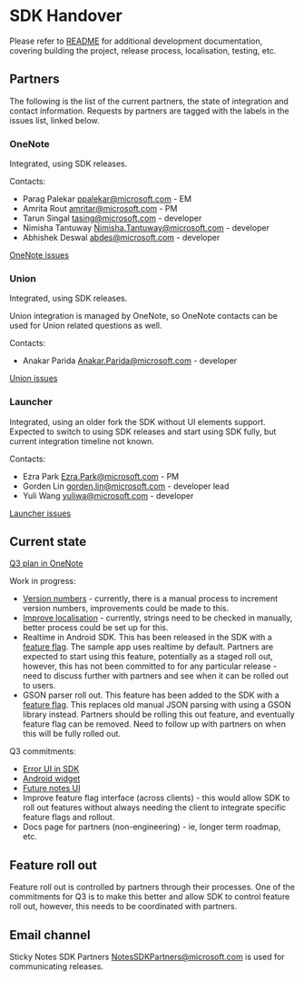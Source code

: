 # SDK Handover

Please refer to [README](../README.md) for additional development documentation, covering building the project, release process, localisation, testing, etc.

## Partners

The following is the list of the current partners, the state of integration and contact information.
Requests by partners are tagged with the labels in the issues list, linked below.

### OneNote

Integrated, using SDK releases.

Contacts:

- Parag Palekar <ppalekar@microsoft.com> - EM
- Amrita Rout <amritar@microsoft.com> - PM
- Tarun Singal <tasing@microsoft.com> - developer
- Nimisha Tantuway <Nimisha.Tantuway@microsoft.com> - developer
- Abhishek Deswal <abdes@microsoft.com> - developer

[OneNote issues](https://github.com/microsoft-notes/notes-android-sdk/issues?q=is%3Aopen+is%3Aissue+label%3A%22%F0%9F%92%9C+OneNote%22)

### Union

Integrated, using SDK releases.

Union integration is managed by OneNote, so OneNote contacts can be used for Union related questions as well.

Contacts:

- Anakar Parida <Anakar.Parida@microsoft.com> - developer

[Union issues](https://github.com/microsoft-notes/notes-android-sdk/issues?q=is%3Aopen+is%3Aissue+label%3A%22%E2%9D%A4%EF%B8%8F+Union%22)

### Launcher

Integrated, using an older fork the SDK without UI elements support. Expected to switch to using SDK releases and start using SDK fully, but current integration timeline not known.

Contacts:

- Ezra Park <Ezra.Park@microsoft.com> - PM
- Gorden Lin <gorden.lin@microsoft.com> - developer lead
- Yuli Wang <yuliwa@microsoft.com> - developer

[Launcher issues](https://github.com/microsoft-notes/notes-android-sdk/issues?q=is%3Aopen+is%3Aissue+label%3A%22%F0%9F%92%99+Launcher%22)

## Current state

[Q3 plan in OneNote](https://microsoft.sharepoint-df.com/teams/remember/_layouts/15/WopiFrame.aspx?sourcedoc={2099a33d-7472-4545-a3f1-9011f044f047}&action=edit&wd=target%28Product.one%7C06de3841-ce53-4eaa-bf55-7f0d4a4b962d%2FQ3%20Plan%7C524d542c-2921-4f23-890f-a60b06e79cd6%2F%29&wdorigin=703)

Work in progress:

- [Version numbers](https://github.com/microsoft-notes/notes-android-sdk/issues/717) - currently, there is a manual process to increment version numbers, improvements could be made to this.
- [Improve localisation](https://github.com/microsoft-notes/notes-android-sdk/issues/551) - currently, strings need to be checked in manually, better process could be set up for this.
- Realtime in Android SDK. This has been released in the SDK with a [feature flag](../noteslib/src/main/kotlin/com/microsoft/notes/noteslib/NotesLibraryConfiguration.kt#L38). The sample app uses realtime by default. Partners are expected to start using this feature, potentially as a staged roll out, however, this has not been committed to for any particular release - need to discuss further with partners and see when it can be rolled out to users.
- GSON parser roll out. This feature has been added to the SDK with a [feature flag](../noteslib/src/main/kotlin/com/microsoft/notes/noteslib/NotesLibraryConfiguration.kt#L33). This replaces old manual JSON parsing with using a GSON library instead. Partners should be rolling this out feature, and eventually feature flag can be removed. Need to follow up with partners on when this will be fully rolled out.

Q3 commitments:

- [Error UI in SDK](https://github.com/microsoft-notes/notes-android-sdk/issues/524)
- [Android widget](https://github.com/microsoft-notes/notes-android-sdk/issues/715)
- [Future notes UI](https://github.com/microsoft-notes/notes-android-sdk/issues/380)
- Improve feature flag interface (across clients) - this would allow SDK to roll out features without always needing the client to integrate specific feature flags and rollout.
- Docs page for partners (non-engineering) - ie, longer term roadmap, etc.

## Feature roll out

Feature roll out is controlled by partners through their processes. One of the commitments for Q3 is to make this better and allow SDK to control feature roll out, however, this needs to be coordinated with partners.

## Email channel

Sticky Notes SDK Partners <NotesSDKPartners@microsoft.com> is used for communicating releases.
